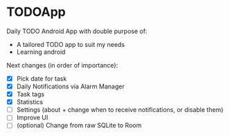 # TODOApp
Daily TODO Android App with double purpose of:
- A tailored TODO app to suit my needs
- Learning android 

Next changes (in order of importance):
- [x] Pick date for task
- [X] Daily Notifications via Alarm Manager
- [x] Task tags
- [X] Statistics
- [ ] Settings (about + change when to receive notifications, or disable them)
- [ ] Improve UI 
- [ ] (optional) Change from raw SQLite to Room
